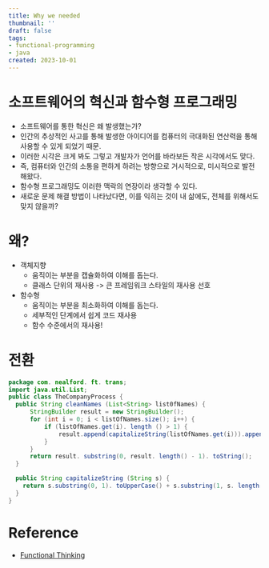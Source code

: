 ```yaml
---
title: Why we needed
thumbnail: ''
draft: false
tags:
- functional-programming
- java
created: 2023-10-01
---
```


# 소프트웨어의 혁신과 함수형 프로그래밍

* 소프트웨어를 통한 혁신은 왜 발생했는가?
* 인간의 추상적인 사고를 통해 발생한 아이디어를 컴퓨터의 극대화된 연산력을 통해 사용할 수 있게 되었기 때문.
* 이러한 시각은 크게 봐도 그렇고 개발자가 언어를 바라보든 작은 시각에서도 맞다.
* 즉, 컴퓨터와 인간의 소통을 편하게 하려는 방향으로 거시적으로, 미시적으로 발전해왔다.
* 함수형 프로그래밍도 이러한 맥락의 연장이라 생각할 수 있다.
* 새로운 문제 해결 방법이 나타났다면, 이를 익히는 것이 내 삶에도, 전체를 위해서도 맞지 않을까?

# 왜?

* 객체지향
  * 움직이는 부분을 캡슐화하여 이해를 돕는다.
  * 클래스 단위의 재사용 -> 큰 프레임워크 스타일의 재사용 선호
* 함수형
  * 움직이는 부분을 최소화하여 이해를 돕는다.
  * 세부적인 단계에서 쉽게 코드 재사용
  * 함수 수준에서의 재사용!

# 전환

````java
package com. nealford. ft. trans;
import java.util.List;
public class TheCompanyProcess {
  public String cleanNames (List<String> list0fNames) {
      StringBuilder result = new StringBuilder();
      for (int i = 0; i < listOfNames.size(); i++) {
          if (listOfNames.get(i). length () > 1) {
              result.append(capitalizeString(listOfNames.get(i))).append(",");
          }
      }
      return result. substring(0, result. length() - 1). toString();
  }

  public String capitalizeString (String s) {
    return s.substring(0, 1). toUpperCase() + s.substring(1, s. length());
  }
}
````

# Reference

* [Functional Thinking](http://www.yes24.com/Product/Goods/29029252)
